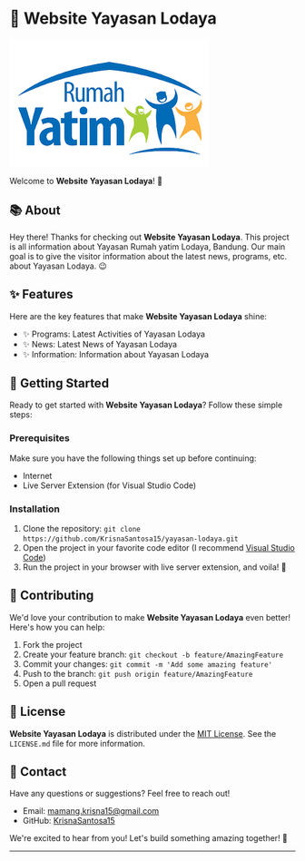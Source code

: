 # 🌟 Website Yayasan Lodaya

![Project Logo](./Assets/Logo/Logo-Rumah-Yatim-Transparent.png)

Welcome to **Website Yayasan Lodaya**! 🚀

## 📚 About

Hey there! Thanks for checking out **Website Yayasan Lodaya**. This project is all information about Yayasan Rumah yatim Lodaya, Bandung. Our main goal is to give the visitor information about the latest news, programs, etc. about Yayasan Lodaya. 😉

## ✨ Features

Here are the key features that make **Website Yayasan Lodaya** shine:

- ✨ Programs: Latest Activities of Yayasan Lodaya
- ✨ News: Latest News of Yayasan Lodaya
- ✨ Information: Information about Yayasan Lodaya

## 🚀 Getting Started

Ready to get started with **Website Yayasan Lodaya**? Follow these simple steps:

### Prerequisites

Make sure you have the following things set up before continuing:

- Internet
- Live Server Extension (for Visual Studio Code)

### Installation

1. Clone the repository: `git clone https://github.com/KrisnaSantosa15/yayasan-lodaya.git`
2. Open the project in your favorite code editor (I recommend [Visual Studio Code](https://code.visualstudio.com/))
3. Run the project in your browser with live server extension, and voila! 🎉

## 🤝 Contributing

We'd love your contribution to make **Website Yayasan Lodaya** even better! Here's how you can help:

1. Fork the project
2. Create your feature branch: `git checkout -b feature/AmazingFeature`
3. Commit your changes: `git commit -m 'Add some amazing feature'`
4. Push to the branch: `git push origin feature/AmazingFeature`
5. Open a pull request

## 📄 License

**Website Yayasan Lodaya** is distributed under the [MIT License](LICENSE.md). See the `LICENSE.md` file for more information.

## 📧 Contact

Have any questions or suggestions? Feel free to reach out!

- Email: mamang.krisna15@gmail.com
- GitHub: [KrisnaSantosa15](https://github.com/KrisnaSantosa15)

We're excited to hear from you! Let's build something amazing together! 🎉

---